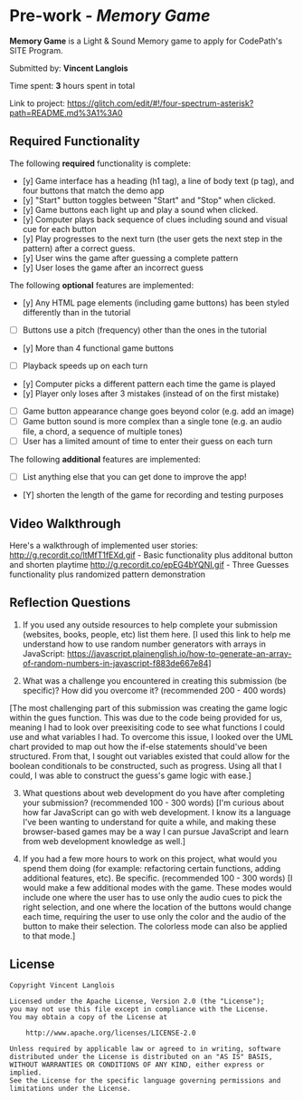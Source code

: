 # Pre-work - *Memory Game*

**Memory Game** is a Light & Sound Memory game to apply for CodePath's SITE Program. 

Submitted by: **Vincent Langlois**

Time spent: **3** hours spent in total

Link to project: https://glitch.com/edit/#!/four-spectrum-asterisk?path=README.md%3A1%3A0

## Required Functionality

The following **required** functionality is complete:

* [y] Game interface has a heading (h1 tag), a line of body text (p tag), and four buttons that match the demo app
* [y] "Start" button toggles between "Start" and "Stop" when clicked. 
* [y] Game buttons each light up and play a sound when clicked. 
* [y] Computer plays back sequence of clues including sound and visual cue for each button
* [y] Play progresses to the next turn (the user gets the next step in the pattern) after a correct guess. 
* [y] User wins the game after guessing a complete pattern
* [y] User loses the game after an incorrect guess

The following **optional** features are implemented:

* [y] Any HTML page elements (including game buttons) has been styled differently than in the tutorial
* [ ] Buttons use a pitch (frequency) other than the ones in the tutorial
* [y] More than 4 functional game buttons
* [ ] Playback speeds up on each turn
* [y] Computer picks a different pattern each time the game is played
* [y] Player only loses after 3 mistakes (instead of on the first mistake)
* [ ] Game button appearance change goes beyond color (e.g. add an image)
* [ ] Game button sound is more complex than a single tone (e.g. an audio file, a chord, a sequence of multiple tones)
* [ ] User has a limited amount of time to enter their guess on each turn

The following **additional** features are implemented:

- [ ] List anything else that you can get done to improve the app!
- [Y] shorten the length of the game for recording and testing purposes

## Video Walkthrough

Here's a walkthrough of implemented user stories:
http://g.recordit.co/ltMfT1fEXd.gif - Basic functionality plus additonal button and shorten playtime
http://g.recordit.co/epEG4bYQNI.gif - Three Guesses functionality plus randomized pattern demonstration



## Reflection Questions
1. If you used any outside resources to help complete your submission (websites, books, people, etc) list them here. 
[I used this link to help me understand how to use random number generators with arrays in JavaScript: https://javascript.plainenglish.io/how-to-generate-an-array-of-random-numbers-in-javascript-f883de667e84]

2. What was a challenge you encountered in creating this submission (be specific)? How did you overcome it? (recommended 200 - 400 words) 

[The most challenging part of this submission was creating the game logic within the gues function. This was due to the code being provided for us, meaning I had to look over preexisiting code to see what functions I could use and what variables I had. To overcome this issue, I looked over the UML chart provided to map out how the if-else statements should've been structured. From that, I sought out variables existed that could allow for the boolean conditionals to be constructed, such as progress. Using all that I could, I was able to construct the guess's game logic with ease.]

3. What questions about web development do you have after completing your submission? (recommended 100 - 300 words) 
[I'm curious about how far JavaScript can go with web development. I know its a language I've been wanting to understand for quite a while, and making these browser-based games may be a way I can pursue JavaScript and learn from web development knowledge as well.]

4. If you had a few more hours to work on this project, what would you spend them doing (for example: refactoring certain functions, adding additional features, etc). Be specific. (recommended 100 - 300 words) 
[I would make a few additional modes with the game. These modes would include one where the user has to use only the audio cues to pick the right selection, and one where the location of the buttons would change each time, requiring the user to use only the color and the audio of the button to make their selection. The colorless mode can also be applied to that mode.]



## License

    Copyright Vincent Langlois

    Licensed under the Apache License, Version 2.0 (the "License");
    you may not use this file except in compliance with the License.
    You may obtain a copy of the License at

        http://www.apache.org/licenses/LICENSE-2.0

    Unless required by applicable law or agreed to in writing, software
    distributed under the License is distributed on an "AS IS" BASIS,
    WITHOUT WARRANTIES OR CONDITIONS OF ANY KIND, either express or implied.
    See the License for the specific language governing permissions and
    limitations under the License.